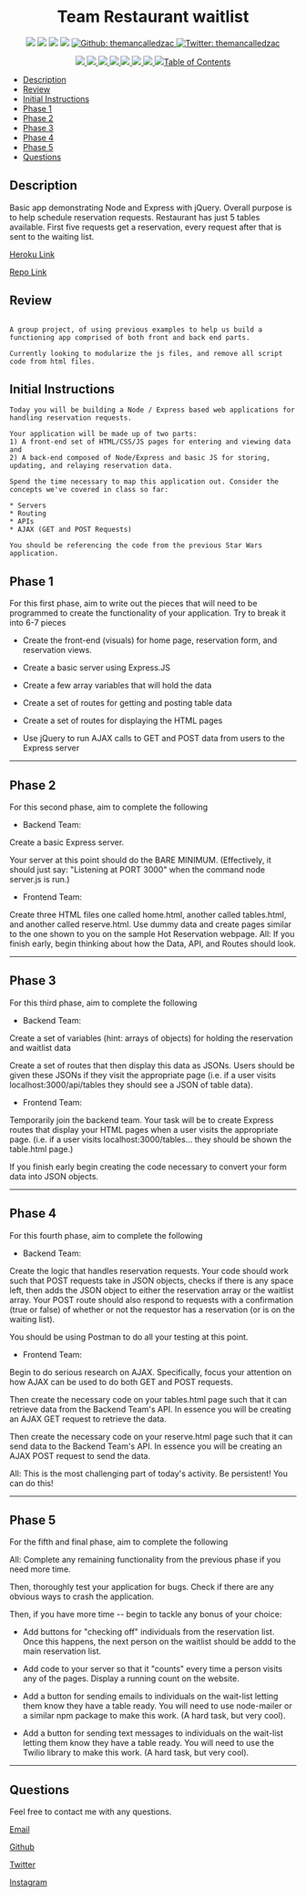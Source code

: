 <h1 align="center">Team Restaurant waitlist </h1>

<p align="center">
    <img src="https://img.shields.io/github/repo-size/themancalledzac/team-hot-restaurant" />
    <img src="https://img.shields.io/github/languages/top/themancalledzac/team-hot-restaurant"  />
    <img src="https://img.shields.io/github/issues/themancalledzac/team-hot-restaurant" />
    <img src="https://img.shields.io/github/last-commit/themancalledzac/team-hot-restaurant" >
    <a href="https://github.com/themancalledzac">
        <img alt="Github: themancalledzac" src="https://img.shields.io/github/followers/themancalledzac?style=social" target="_blank" />
    </a>
    <a href="https://twitter.com/themancalledzac">
        <img alt="Twitter: themancalledzac" src="https://img.shields.io/twitter/follow/themancalledzac.svg?style=social" target="_blank" />
    </a>
</p>
  
<p align="center">
    <a href="https://getbootstrap.com/docs/5.0/getting-started/introduction/">
        <img src="https://img.shields.io/badge/bootstrap-red"  target="_blank/>
    </a>
    <a href="https://www.javascript.com/">
        <img src="https://img.shields.io/badge/Javascript-orange"  target="_blank/>
    </a>
    <a  href="https://api.jquery.com/" >
        <img src="https://img.shields.io/badge/jQuery-yellow" target="_blank/>
    </a>
    <a  href="https://www.json.org/json-en.html" >
        <img src="https://img.shields.io/badge/-json-green"  target="_blank/>
    </a>
    <a href="https://nodejs.org/en/" >
        <img src="https://img.shields.io/badge/-node.js-teal"  target="_blank/>
    </a>
    <a href="https://www.npmjs.com/package/inquirer" >
        <img src="https://img.shields.io/badge/-inquirer-blue"  target="_blank>
    </a>
    <a href="https://expressjs.com/" >
        <img src="https://img.shields.io/badge/-express-indigo"  target="_blank/>
    </a>
    <a href="" >
        <img src="https://img.shields.io/badge/-heroku-violet"  target="_blank/>
    </a>
</p>

```

```

## Table of Contents

- [Description](#description)
- [Review](#review)
- [Initial Instructions](#initial-instructions)
- [Phase 1](#phase-1)
- [Phase 2](#phase-2)
- [Phase 3](#phase-3)
- [Phase 4](#phase-4)
- [Phase 5](#phase-5)
- [Questions](#questions)

## Description

Basic app demonstrating Node and Express with jQuery. Overall purpose is to help schedule reservation requests. Restaurant has just 5 tables available. First five requests get a reservation, every request after that is sent to the waiting list.

[Heroku Link](https://hot-restaurant-zac.herokuapp.com/)

[Repo Link](https://team-hot-restaurant.herokuapp.com/)

## Review

```

A group project, of using previous examples to help us build a functioning app comprised of both front and back end parts.

Currently looking to modularize the js files, and remove all script code from html files.
```

## Initial Instructions

```
Today you will be building a Node / Express based web applications for handling reservation requests.

Your application will be made up of two parts:
1) A front-end set of HTML/CSS/JS pages for entering and viewing data and
2) A back-end composed of Node/Express and basic JS for storing, updating, and relaying reservation data.

Spend the time necessary to map this application out. Consider the concepts we've covered in class so far:

* Servers
* Routing
* APIs
* AJAX (GET and POST Requests)

You should be referencing the code from the previous Star Wars application.
```

## Phase 1

For this first phase, aim to write out the pieces that will need to be programmed to create the functionality of your application. Try to break it into 6-7 pieces

- Create the front-end (visuals) for home page, reservation form, and reservation views.

- Create a basic server using Express.JS

- Create a few array variables that will hold the data

- Create a set of routes for getting and posting table data

- Create a set of routes for displaying the HTML pages

- Use jQuery to run AJAX calls to GET and POST data from users to the Express server

---

## Phase 2

For this second phase, aim to complete the following

- Backend Team:

Create a basic Express server.

Your server at this point should do the BARE MINIMUM. (Effectively, it should just say: "Listening at PORT 3000" when the command node server.js is run.)

- Frontend Team:

Create three HTML files one called home.html, another called tables.html, and another called reserve.html. Use dummy data and create pages similar to the one shown to you on the sample Hot Reservation webpage.
All: If you finish early, begin thinking about how the Data, API, and Routes should look.

---

## Phase 3

For this third phase, aim to complete the following

- Backend Team:

Create a set of variables (hint: arrays of objects) for holding the reservation and waitlist data

Create a set of routes that then display this data as JSONs. Users should be given these JSONs if they visit the appropriate page (i.e. if a user visits localhost:3000/api/tables they should see a JSON of table data).

- Frontend Team:

Temporarily join the backend team. Your task will be to create Express routes that display your HTML pages when a user visits the appropriate page. (i.e. if a user visits localhost:3000/tables... they should be shown the table.html page.)

If you finish early begin creating the code necessary to convert your form data into JSON objects.

---

## Phase 4

For this fourth phase, aim to complete the following

- Backend Team:

Create the logic that handles reservation requests. Your code should work such that POST requests take in JSON objects, checks if there is any space left, then adds the JSON object to either the reservation array or the waitlist array. Your POST route should also respond to requests with a confirmation (true or false) of whether or not the requestor has a reservation (or is on the waiting list).

You should be using Postman to do all your testing at this point.

- Frontend Team:

Begin to do serious research on AJAX. Specifically, focus your attention on how AJAX can be used to do both GET and POST requests.

Then create the necessary code on your tables.html page such that it can retrieve data from the Backend Team's API. In essence you will be creating an AJAX GET request to retrieve the data.

Then create the necessary code on your reserve.html page such that it can send data to the Backend Team's API. In essence you will be creating an AJAX POST request to send the data.

All: This is the most challenging part of today's activity. Be persistent! You can do this!

---

## Phase 5

For the fifth and final phase, aim to complete the following

All:
Complete any remaining functionality from the previous phase if you need more time.

Then, thoroughly test your application for bugs. Check if there are any obvious ways to crash the application.

Then, if you have more time -- begin to tackle any bonus of your choice:

- Add buttons for "checking off" individuals from the reservation list. Once this happens, the next person on the waitlist should be addd to the main reservation list.

- Add code to your server so that it "counts" every time a person visits any of the pages. Display a running count on the website.

- Add a button for sending emails to individuals on the wait-list letting them know they have a table ready. You will need to use node-mailer or a similar npm package to make this work. (A hard task, but very cool).

- Add a button for sending text messages to individuals on the wait-list letting them know they have a table ready. You will need to use the Twilio library to make this work. (A hard task, but very cool).

---

## Questions

Feel free to contact me with any questions.

[Email](mailto:themancalledzac@gmail.com)

[Github](https://github.com/themancalledzac)

[Twitter](https://twitter.com/themancalledzac)

[Instagram](https://www.instagram.com/themancalledzac/)
